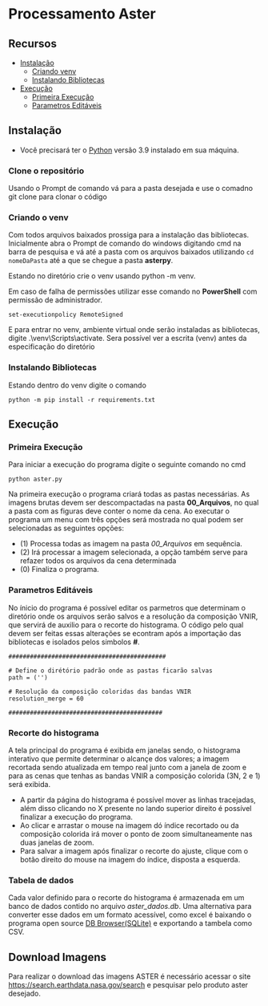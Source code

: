 # Processamento Aster

## Recursos
- [Instalação](Instalação)
    - [Criando venv](Criando-o-venv)
    - [Instalando Bibliotecas](Instalando-Bibliotecas)
- [Execução](Execução)
    - [Primeira Execução](Primeira-Execução)
    - [Parametros Editáveis](Parametros-Editáveis)

## Instalação
* Você precisará ter o [Python](https://www.python.org/downloads/) versão 3.9 instalado em sua máquina.


### Clone o repositório
Usando o Prompt de comando vá para a pasta desejada e use o comadno git clone para clonar o código


### Criando o venv
Com todos arquivos baixados prossiga para a instalação das bibliotecas. Inicialmente abra o Prompt de comando do windows digitando cmd na barra de pesquisa e vá até a pasta com os arquivos baixados utilizando `cd nomeDaPasta` até a que se chegue a pasta **asterpy**.

Estando no diretório crie o venv usando python -m venv.

Em caso de falha de permissões utilizar esse comando no **PowerShell** com permissão de administrador.

```set-executionpolicy RemoteSigned```


E para entrar no venv, ambiente virtual onde serão instaladas as bibliotecas, digite .\venv\Scripts\activate. Sera possível ver a escrita (venv) antes da especificação do diretório

### Instalando Bibliotecas

Estando dentro do venv digite o comando 

```
python -m pip install -r requirements.txt
```

## Execução
### Primeira Execução

Para iniciar a execução do programa digite o seguinte comando no cmd

```python aster.py```

Na primeira execução o programa criará todas as pastas necessárias. As imagens brutas devem ser descompactadas na pasta **00_Arquivos**, no qual a pasta com as figuras deve conter o nome da cena. Ao executar o programa um menu com três opções será mostrada no qual podem ser selecionadas as seguintes opções:

- (1) Processa todas as imagem na pasta _00_Arquivos_ em sequência.
- (2) Irá processar a imagem selecionada, a opção também serve para refazer todos os arquivos da cena determinada
- (0) Finaliza o programa.

### Parametros Editáveis

No ínicio do programa é possível editar os parmetros que determinam o diretório onde os arquivos serão salvos e a resolução da composição VNIR, que servirá de auxilio para o recorte do histograma. O código pelo qual devem ser feitas essas alterações se econtram após a importação das bibliotecas e isolados pelos simbolos **#**.
```
############################################

# Define o dirétório padrão onde as pastas ficarão salvas
path = ('')

# Resolução da composição coloridas das bandas VNIR
resolution_merge = 60

###########################################
```

### Recorte do histograma
A tela principal do programa é exibida em janelas sendo, o histograma interativo que permite determinar o alcançe dos valores; a imagem recortada sendo atualizada em tempo real junto com a janela de zoom e para as cenas que tenhas as bandas VNIR a composição colorida (3N, 2 e 1) será exibida.

- A partir da página do histograma é possível mover as linhas tracejadas, além disso clicando no X presente no lando superior direito é possível finalizar a execução do programa.
- Ao clicar e arrastar o mouse na imagem dó índice recortado ou da composição colorida irá mover o ponto de zoom simultaneamente nas duas janelas de zoom.
- Para salvar a imagem após finalizar o recorte do ajuste, clique com o botão direito do mouse na imagem do índice, disposta a esquerda.

### Tabela de dados
Cada valor definido para o recorte do histograma é armazenada em um banco de dados contido no arquivo _aster_dados.db_. Uma alternativa para converter esse dados em um formato acessível, como excel é baixando o programa open source [DB Browser(SQLite)](https://sqlitebrowser.org/dl/) e exportando a tambela como CSV.



## Download Imagens
Para realizar o download das imagens ASTER é necessário acessar o site https://search.earthdata.nasa.gov/search e pesquisar pelo produto aster desejado.
